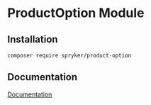 # ProductOption Module

## Installation

```
composer require spryker/product-option
```

## Documentation

[Documentation](https://spryker.github.io)
